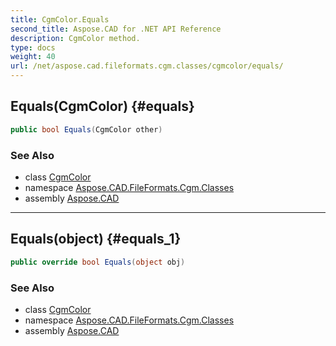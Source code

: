 ```yaml
---
title: CgmColor.Equals
second_title: Aspose.CAD for .NET API Reference
description: CgmColor method. 
type: docs
weight: 40
url: /net/aspose.cad.fileformats.cgm.classes/cgmcolor/equals/
---
```

## Equals(CgmColor) {#equals}

```csharp
public bool Equals(CgmColor other)
```

### See Also

* class [CgmColor](../)
* namespace [Aspose.CAD.FileFormats.Cgm.Classes](../../cgmcolor/)
* assembly [Aspose.CAD](../../../)

---

## Equals(object) {#equals_1}

```csharp
public override bool Equals(object obj)
```

### See Also

* class [CgmColor](../)
* namespace [Aspose.CAD.FileFormats.Cgm.Classes](../../cgmcolor/)
* assembly [Aspose.CAD](../../../)


